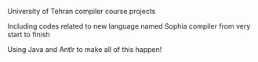 University of Tehran compiler course projects

Including codes related to new language named Sophia compiler from very start to finish

Using Java and Antlr to make all of this happen!